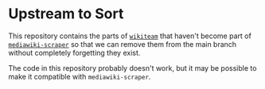 # Upstream to Sort

This repository contains the parts of [`wikiteam`](https://github.com/WikiTeam/wikiteam/) that haven't become part of [`mediawiki-scraper`](https://github.com/mediawiki-client-tools/mediawiki-scraper/) so that we can remove them from the main branch without completely forgetting they exist.

The code in this repository probably doesn't work, but it may be possible to make it compatible with `mediawiki-scraper`.
